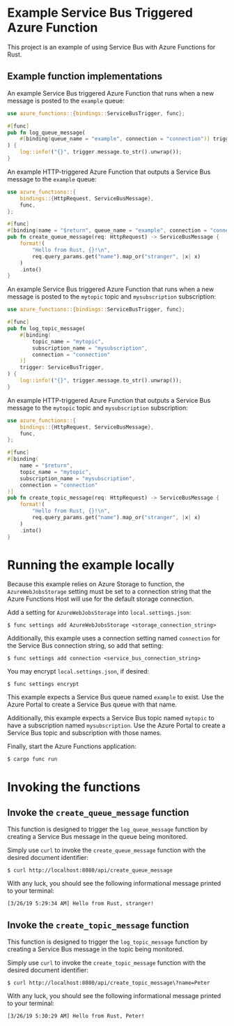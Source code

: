 # Example Service Bus Triggered Azure Function

This project is an example of using Service Bus with Azure Functions for Rust.

## Example function implementations

An example Service Bus triggered Azure Function that runs when a new message is posted
to the `example` queue:

```rust
use azure_functions::{bindings::ServiceBusTrigger, func};

#[func]
pub fn log_queue_message(
    #[binding(queue_name = "example", connection = "connection")] trigger: ServiceBusTrigger,
) {
    log::info!("{}", trigger.message.to_str().unwrap());
}
```

An example HTTP-triggered Azure Function that outputs a Service Bus message to the `example` queue:

```rust
use azure_functions::{
    bindings::{HttpRequest, ServiceBusMessage},
    func,
};

#[func]
#[binding(name = "$return", queue_name = "example", connection = "connection")]
pub fn create_queue_message(req: HttpRequest) -> ServiceBusMessage {
    format!(
        "Hello from Rust, {}!\n",
        req.query_params.get("name").map_or("stranger", |x| x)
    )
    .into()
}
```

An example Service Bus triggered Azure Function that runs when a new message is posted
to the `mytopic` topic and `mysubscription` subscription:

```rust
use azure_functions::{bindings::ServiceBusTrigger, func};

#[func]
pub fn log_topic_message(
    #[binding(
        topic_name = "mytopic",
        subscription_name = "mysubscription",
        connection = "connection"
    )]
    trigger: ServiceBusTrigger,
) {
    log::info!("{}", trigger.message.to_str().unwrap());
}
```

An example HTTP-triggered Azure Function that outputs a Service Bus message to the `mytopic` topic and `mysubscription` subscription:

```rust
use azure_functions::{
    bindings::{HttpRequest, ServiceBusMessage},
    func,
};

#[func]
#[binding(
    name = "$return",
    topic_name = "mytopic",
    subscription_name = "mysubscription",
    connection = "connection"
)]
pub fn create_topic_message(req: HttpRequest) -> ServiceBusMessage {
    format!(
        "Hello from Rust, {}!\n",
        req.query_params.get("name").map_or("stranger", |x| x)
    )
    .into()
}
```

# Running the example locally

Because this example relies on Azure Storage to function, the `AzureWebJobsStorage`
setting must be set to a connection string that the Azure Functions Host will use for 
the default storage connection.

Add a setting for `AzureWebJobsStorage` into `local.settings.json`:

```
$ func settings add AzureWebJobsStorage <storage_connection_string>
```

Additionally, this example uses a connection setting named `connection` for the Service Bus connection string, so add that setting:

```
$ func settings add connection <service_bus_connection_string>
```

You may encrypt `local.settings.json`, if desired:

```
$ func settings encrypt
```

This example expects a Service Bus queue named `example` to exist.  Use the Azure Portal to create a Service Bus queue with that name.

Additionally, this example expects a Service Bus topic named `mytopic` to have a subscription named `mysubscription`.  Use the Azure Portal to create a Service Bus topic and subscription with those names.

Finally, start the Azure Functions application:

```
$ cargo func run
```

# Invoking the functions

## Invoke the `create_queue_message` function

This function is designed to trigger the `log_queue_message` function by creating a Service Bus message in the queue being monitored.

Simply use `curl` to invoke the `create_queue_message` function with the desired document identifier:

```
$ curl http://localhost:8080/api/create_queue_message
```

With any luck, you should see the following informational message printed to your terminal:

```
[3/26/19 5:29:34 AM] Hello from Rust, stranger!
```

## Invoke the `create_topic_message` function

This function is designed to trigger the `log_topic_message` function by creating a Service Bus message in the topic being monitored.

Simply use `curl` to invoke the `create_topic_message` function with the desired document identifier:

```
$ curl http://localhost:8080/api/create_topic_message\?name=Peter
```

With any luck, you should see the following informational message printed to your terminal:

```
[3/26/19 5:30:29 AM] Hello from Rust, Peter!
```